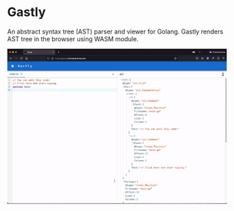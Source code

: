 # Gastly

An abstract syntax tree (AST) parser and viewer for Golang. Gastly renders AST tree in the browser using WASM module.

![Gastly Rendered](./src/assets/gastly.gif "A view of the Gastly viewer")
